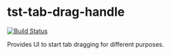 # tst-tab-drag-handle

[![Build Status](https://travis-ci.org/piroor/tst-tab-drag-handle.svg?branch=master)](https://travis-ci.org/piroor/tst-tab-drag-handle)

Provides UI to start tab dragging for different purposes.
